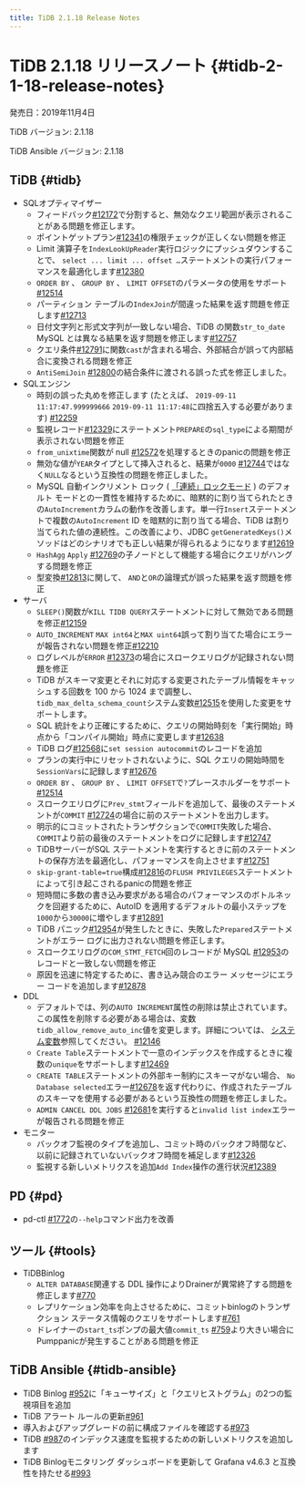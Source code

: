 ```yaml
---
title: TiDB 2.1.18 Release Notes
---
```


# TiDB 2.1.18 リリースノート {#tidb-2-1-18-release-notes}

発売日：2019年11月4日

TiDB バージョン: 2.1.18

TiDB Ansible バージョン: 2.1.18

## TiDB {#tidb}

-   SQLオプティマイザー
    -   フィードバック[#12172](https://github.com/pingcap/tidb/pull/12172)で分割すると、無効なクエリ範囲が表示されることがある問題を修正します。
    -   ポイントゲットプラン[#12341](https://github.com/pingcap/tidb/pull/12341)の権限チェックが正しくない問題を修正
    -   Limit 演算子を`IndexLookUpReader`実行ロジックにプッシュダウンすることで、 `select ... limit ... offset …`ステートメントの実行パフォーマンスを最適化します[#12380](https://github.com/pingcap/tidb/pull/12380)
    -   `ORDER BY` 、 `GROUP BY` 、 `LIMIT OFFSET`のパラメータの使用をサポート[#12514](https://github.com/pingcap/tidb/pull/12514)
    -   パーティション テーブルの`IndexJoin`が間違った結果を返す問題を修正します[#12713](https://github.com/pingcap/tidb/pull/12713)
    -   日付文字列と形式文字列が一致しない場合、TiDB の関数`str_to_date` MySQL とは異なる結果を返す問題を修正します[#12757](https://github.com/pingcap/tidb/pull/12757)
    -   クエリ条件[#12791](https://github.com/pingcap/tidb/pull/12791)に関数`cast`が含まれる場合、外部結合が誤って内部結合に変換される問題を修正
    -   `AntiSemiJoin` [#12800](https://github.com/pingcap/tidb/pull/12800)の結合条件に渡される誤った式を修正しました。
-   SQLエンジン
    -   時刻の誤った丸めを修正します (たとえば、 `2019-09-11 11:17:47.999999666` `2019-09-11 11:17:48`に四捨五入する必要があります) [#12259](https://github.com/pingcap/tidb/pull/12259)
    -   監視レコード[#12329](https://github.com/pingcap/tidb/pull/12329)にステートメント`PREPARE`の`sql_type`による期間が表示されない問題を修正
    -   `from_unixtime`関数が null [#12572](https://github.com/pingcap/tidb/pull/12572)を処理するときのpanicの問題を修正
    -   無効な値が`YEAR`タイプとして挿入されると、結果が`0000` [#12744](https://github.com/pingcap/tidb/pull/12744)ではなく`NULL`なるという互換性の問題を修正しました。
    -   MySQL 自動インクリメント ロック ( [「連続」ロックモード](https://dev.mysql.com/doc/refman/5.7/en/innodb-auto-increment-handling.html) ) のデフォルト モードとの一貫性を維持するために、暗黙的に割り当てられたときの`AutoIncrement`カラムの動作を改善します。単一行`Insert`ステートメントで複数の`AutoIncrement` ID を暗黙的に割り当てる場合、TiDB は割り当てられた値の連続性。この改善により、JDBC `getGeneratedKeys()`メソッドはどのシナリオでも正しい結果が得られるようになります[#12619](https://github.com/pingcap/tidb/pull/12619)
    -   `HashAgg` `Apply` [#12769](https://github.com/pingcap/tidb/pull/12769)の子ノードとして機能する場合にクエリがハングする問題を修正
    -   型変換[#12813](https://github.com/pingcap/tidb/pull/12813)に関して、 `AND`と`OR`の論理式が誤った結果を返す問題を修正
-   サーバ
    -   `SLEEP()`関数が`KILL TIDB QUERY`ステートメントに対して無効である問題を修正[#12159](https://github.com/pingcap/tidb/pull/12159)
    -   `AUTO_INCREMENT` `MAX int64`と`MAX uint64`誤って割り当てた場合にエラーが報告されない問題を修正[#12210](https://github.com/pingcap/tidb/pull/12210)
    -   ログレベルが`ERROR` [#12373](https://github.com/pingcap/tidb/pull/12373)の場合にスロークエリログが記録されない問題を修正
    -   TiDB がスキーマ変更とそれに対応する変更されたテーブル情報をキャッシュする回数を 100 から 1024 まで調整し、 `tidb_max_delta_schema_count`システム変数[#12515](https://github.com/pingcap/tidb/pull/12515)を使用した変更をサポートします。
    -   SQL 統計をより正確にするために、クエリの開始時刻を「実行開始」時点から「コンパイル開始」時点に変更します[#12638](https://github.com/pingcap/tidb/pull/12638)
    -   TiDB ログ[#12568](https://github.com/pingcap/tidb/pull/12568)に`set session autocommit`のレコードを追加
    -   プランの実行中にリセットされないように、SQL クエリの開始時間を`SessionVars`に記録します[#12676](https://github.com/pingcap/tidb/pull/12676)
    -   `ORDER BY` 、 `GROUP BY` 、 `LIMIT OFFSET`で`?`プレースホルダーをサポート[#12514](https://github.com/pingcap/tidb/pull/12514)
    -   スロークエリログに`Prev_stmt`フィールドを追加して、最後のステートメントが`COMMIT` [#12724](https://github.com/pingcap/tidb/pull/12724)の場合に前のステートメントを出力します。
    -   明示的にコミットされたトランザクションで`COMMIT`失敗した場合、 `COMMIT`より前の最後のステートメントをログに記録します[#12747](https://github.com/pingcap/tidb/pull/12747)
    -   TiDBサーバーがSQL ステートメントを実行するときに前のステートメントの保存方法を最適化し、パフォーマンスを向上させます[#12751](https://github.com/pingcap/tidb/pull/12751)
    -   `skip-grant-table=true`構成[#12816](https://github.com/pingcap/tidb/pull/12816)の`FLUSH PRIVILEGES`ステートメントによって引き起こされるpanicの問題を修正
    -   短時間に多数の書き込み要求がある場合のパフォーマンスのボトルネックを回避するために、AutoID を適用するデフォルトの最小ステップを`1000`から`30000`に増やします[#12891](https://github.com/pingcap/tidb/pull/12891)
    -   TiDB パニック[#12954](https://github.com/pingcap/tidb/pull/12954)が発生したときに、失敗した`Prepared`ステートメントがエラー ログに出力されない問題を修正します。
    -   スロークエリログの`COM_STMT_FETCH`回のレコードが MySQL [#12953](https://github.com/pingcap/tidb/pull/12953)のレコードと一致しない問題を修正
    -   原因を迅速に特定するために、書き込み競合のエラー メッセージにエラー コードを追加します[#12878](https://github.com/pingcap/tidb/pull/12878)
-   DDL
    -   デフォルトでは、列の`AUTO INCREMENT`属性の削除は禁止されています。この属性を削除する必要がある場合は、変数`tidb_allow_remove_auto_inc`値を変更します。詳細については、 [システム変数](/system-variables.md#tidb_allow_remove_auto_inc-new-in-v2118-and-v304)参照してください。 [#12146](https://github.com/pingcap/tidb/pull/12146)
    -   `Create Table`ステートメントで一意のインデックスを作成するときに複数の`unique`をサポートします[#12469](https://github.com/pingcap/tidb/pull/12469)
    -   `CREATE TABLE`ステートメントの外部キー制約にスキーマがない場合、 `No Database selected`エラー[#12678](https://github.com/pingcap/tidb/pull/12678)を返す代わりに、作成されたテーブルのスキーマを使用する必要があるという互換性の問題を修正しました。
    -   `ADMIN CANCEL DDL JOBS` [#12681](https://github.com/pingcap/tidb/pull/12681)を実行すると`invalid list index`エラーが報告される問題を修正
-   モニター
    -   バックオフ監視のタイプを追加し、コミット時のバックオフ時間など、以前に記録されていないバックオフ時間を補足します[#12326](https://github.com/pingcap/tidb/pull/12326)
    -   監視する新しいメトリクスを追加`Add Index`操作の進行状況[#12389](https://github.com/pingcap/tidb/pull/12389)

## PD {#pd}

-   pd-ctl [#1772](https://github.com/pingcap/pd/pull/1772)の`--help`コマンド出力を改善

## ツール {#tools}

-   TiDBBinlog
    -   `ALTER DATABASE`関連する DDL 操作によりDrainerが異常終了する問題を修正します[#770](https://github.com/pingcap/tidb-binlog/pull/770)
    -   レプリケーション効率を向上させるために、コミットbinlogのトランザクション ステータス情報のクエリをサポートします[#761](https://github.com/pingcap/tidb-binlog/pull/761)
    -   ドレイナーの`start_ts`ポンプの最大値`commit_ts` [#759](https://github.com/pingcap/tidb-binlog/pull/759)より大きい場合にPumppanicが発生することがある問題を修正

## TiDB Ansible {#tidb-ansible}

-   TiDB Binlog [#952](https://github.com/pingcap/tidb-ansible/pull/952)に「キューサイズ」と「クエリヒストグラム」の2つの監視項目を追加
-   TiDB アラート ルールの更新[#961](https://github.com/pingcap/tidb-ansible/pull/961)
-   導入およびアップグレードの前に構成ファイルを確認する[#973](https://github.com/pingcap/tidb-ansible/pull/973)
-   TiDB [#987](https://github.com/pingcap/tidb-ansible/pull/987)のインデックス速度を監視するための新しいメトリクスを追加します
-   TiDB Binlogモニタリング ダッシュボードを更新して Grafana v4.6.3 と互換性を持たせる[#993](https://github.com/pingcap/tidb-ansible/pull/993)
